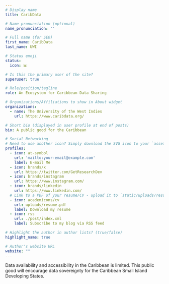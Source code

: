 ```yaml
---
# Display name
title: CaribData

# Name pronunciation (optional)
name_pronunciation: ''

# Full name (for SEO)
first_name: CaribData
last_name: UWI

# Status emoji
status:
  icon: 📊

# Is this the primary user of the site?
superuser: true

# Role/position/tagline
role: An Ecosystem for Caribbean Data Sharing

# Organizations/Affiliations to show in About widget
organizations:
  - name: The University of the West Indies
    url: https://www.caribdata.org/

# Short bio (displayed in user profile at end of posts)
bio: A public good for the Caribbean

# Social Networking
# Need to use another icon? Simply download the SVG icon to your `assets/media/icons/` folder.
profiles:
  - icon: at-symbol
    url: 'mailto:your-email@example.com'
    label: E-mail Me
  - icon: brands/x
    url: https://twitter.com/GetResearchDev
  - icon: brands/instagram
    url: https://www.instagram.com/
  - icon: brands/linkedin
    url: https://www.linkedin.com/
  # Link to a PDF of your resume/CV - upload it to `static/uploads/resume.pdf`
  - icon: academicons/cv
    url: uploads/resume.pdf
    label: Download my resume
  - icon: rss
    url: ./post/index.xml
    label: Subscribe to my blog via RSS feed

# Highlight the author in author lists? (true/false)
highlight_name: true

# Author's website URL
website: ""
---
```


Data availability and accessibility in the Caribbean is limited. This public good will encourage data sovereignty for the Caribbean Small Island Developing States.
